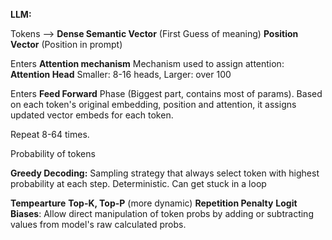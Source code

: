 
**LLM:**

Tokens  --> **Dense Semantic Vector** (First Guess of meaning)
		   **Position Vector** (Position in prompt)
		   
Enters **Attention mechanism**
Mechanism used to assign attention: **Attention Head**
Smaller: 8-16 heads, Larger: over 100

Enters **Feed Forward** Phase (Biggest part, contains most of params).
Based on each token's original embedding, position and attention, it assigns updated vector embeds for each token.

Repeat 8-64 times.

Probability of tokens

**Greedy Decoding:** Sampling strategy that always select token with highest probability at each step.
Deterministic.
Can get stuck in a loop

**Tempearture**
**Top-K, Top-P** (more dynamic) 
**Repetition Penalty**
**Logit Biases**: Allow direct manipulation of token probs by adding or subtracting values from model's raw calculated probs.
